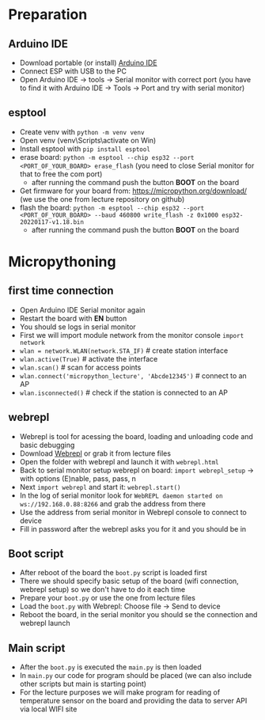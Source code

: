 
# Preparation

## Arduino IDE
* Download portable (or install) [Arduino IDE](https://www.arduino.cc/en/software)
* Connect ESP with USB to the PC
* Open Arduino IDE -> tools -> Serial monitor with correct port (you have to find it with Arduino IDE -> Tools -> Port and try with serial monitor)

## esptool
* Create venv with `python -m venv venv`
* Open venv (venv\Scripts\activate on Win) 
* Install esptool with `pip install esptool`
* erase board: `python -m esptool --chip esp32 --port <PORT_OF_YOUR_BOARD> erase_flash` (you need to close Serial monitor for that to free the com port)
    * after running the command push the button **BOOT** on the board
* Get firmware for your board from: https://micropython.org/download/ (we use the one from lecture repository on github)
* flash the board: `python -m esptool --chip esp32 --port <PORT_OF_YOUR_BOARD> --baud 460800 write_flash -z 0x1000 esp32-20220117-v1.18.bin`
    * after running the command push the button **BOOT** on the board


# Micropythoning
## first time connection
* Open Arduino IDE Serial monitor again
* Restart the board with **EN** button
* You should se logs in serial monitor
* First we will import module network from the monitor console `import network`
* `wlan = network.WLAN(network.STA_IF)` # create station interface
* `wlan.active(True)`       # activate the interface
* `wlan.scan()`             # scan for access points
* `wlan.connect('micropython_lecture', 'Abcde12345')` # connect to an AP
* `wlan.isconnected()`      # check if the station is connected to an AP

## webrepl
* Webrepl is tool for acessing the board, loading and unloading code and basic debugging
* Download [Webrepl](https://github.com/micropython/webrepl) or grab it from lecture files
* Open the folder with webrepl and launch it with `webrepl.html`
* Back to serial monitor setup webrepl on board: `import webrepl_setup` -> with options (E)nable, pass, pass, n
* Next `import webrepl` and start it: `webrepl.start()`
* In the log of serial monitor look for `WebREPL daemon started on ws://192.168.0.88:8266` and grab the address from there
* Use the address from serial monitor in Webrepl console to connect to device
* Fill in password after the webrepl asks you for it and you should be in

## Boot script
* After reboot of the board the `boot.py` script is loaded first
* There we should specify basic setup of the board (wifi connection, webrepl setup) so we don't have to do it each time
* Prepare your `boot.py` or use the one from lecture files
* Load the `boot.py` with Webrepl: Choose file -> Send to device
* Reboot the board, in the serial monitor you should se the connection and webrepl launch

## Main script
* After the `boot.py` is executed the `main.py` is then loaded
* In `main.py` our code for program should be placed (we can also include other scripts but main is starting point)
* For the lecture purposes we will make program for reading of temperature sensor on the board and providing the data to server API via local WIFI site
